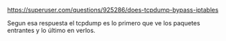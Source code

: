 https://superuser.com/questions/925286/does-tcpdump-bypass-iptables

Segun esa respuesta el tcpdump es lo primero que ve los paquetes entrantes y lo último en verlos.
